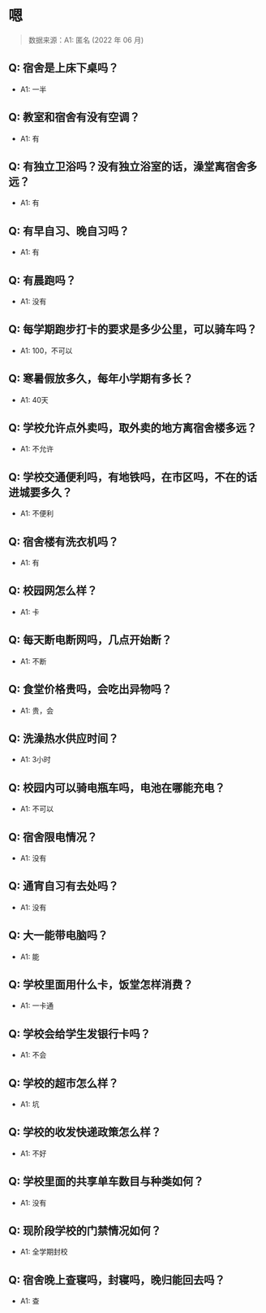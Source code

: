 # 嗯

> 数据来源：A1: 匿名 (2022 年 06 月)

## Q: 宿舍是上床下桌吗？

- A1: 一半

## Q: 教室和宿舍有没有空调？

- A1: 有

## Q: 有独立卫浴吗？没有独立浴室的话，澡堂离宿舍多远？

- A1: 有

## Q: 有早自习、晚自习吗？

- A1: 有

## Q: 有晨跑吗？

- A1: 没有

## Q: 每学期跑步打卡的要求是多少公里，可以骑车吗？

- A1: 100，不可以

## Q: 寒暑假放多久，每年小学期有多长？

- A1: 40天

## Q: 学校允许点外卖吗，取外卖的地方离宿舍楼多远？

- A1: 不允许

## Q: 学校交通便利吗，有地铁吗，在市区吗，不在的话进城要多久？

- A1: 不便利

## Q: 宿舍楼有洗衣机吗？

- A1: 有

## Q: 校园网怎么样？

- A1: 卡

## Q: 每天断电断网吗，几点开始断？

- A1: 不断

## Q: 食堂价格贵吗，会吃出异物吗？

- A1: 贵，会

## Q: 洗澡热水供应时间？

- A1: 3小时

## Q: 校园内可以骑电瓶车吗，电池在哪能充电？

- A1: 不可以

## Q: 宿舍限电情况？

- A1: 没有

## Q: 通宵自习有去处吗？

- A1: 没有

## Q: 大一能带电脑吗？

- A1: 能

## Q: 学校里面用什么卡，饭堂怎样消费？

- A1: 一卡通

## Q: 学校会给学生发银行卡吗？

- A1: 不会

## Q: 学校的超市怎么样？

- A1: 坑

## Q: 学校的收发快递政策怎么样？

- A1: 不好

## Q: 学校里面的共享单车数目与种类如何？

- A1: 没有

## Q: 现阶段学校的门禁情况如何？

- A1: 全学期封校

## Q: 宿舍晚上查寝吗，封寝吗，晚归能回去吗？

- A1: 查

